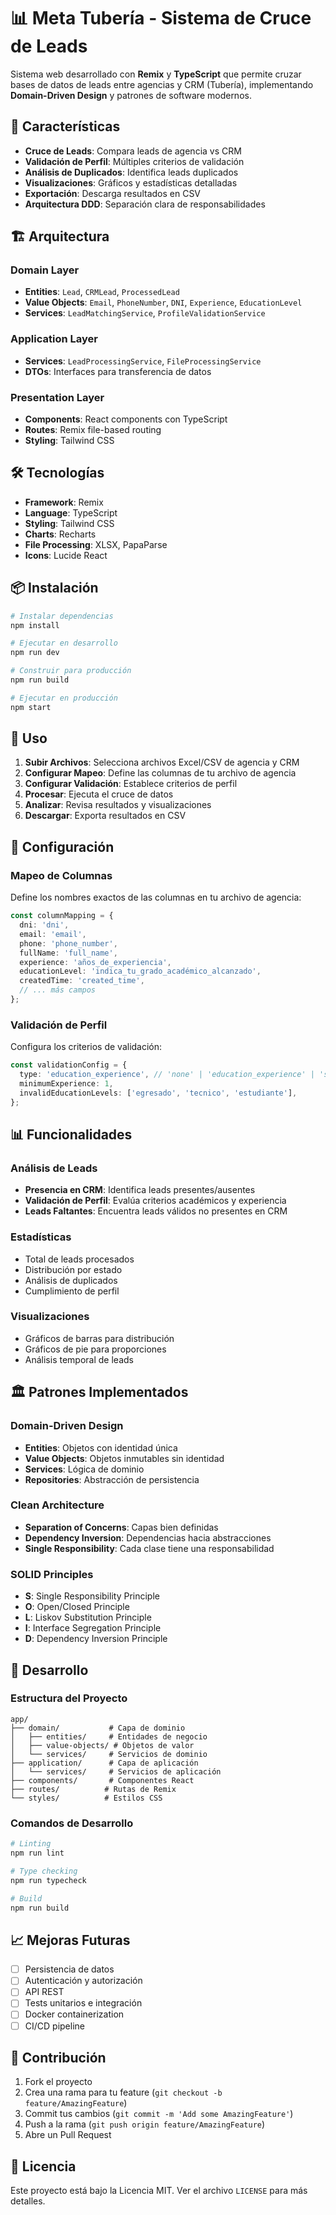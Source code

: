 # 📊 Meta Tubería - Sistema de Cruce de Leads

Sistema web desarrollado con **Remix** y **TypeScript** que permite cruzar bases de datos de leads entre agencias y CRM (Tubería), implementando **Domain-Driven Design** y patrones de software modernos.

## 🚀 Características

- **Cruce de Leads**: Compara leads de agencia vs CRM
- **Validación de Perfil**: Múltiples criterios de validación
- **Análisis de Duplicados**: Identifica leads duplicados
- **Visualizaciones**: Gráficos y estadísticas detalladas
- **Exportación**: Descarga resultados en CSV
- **Arquitectura DDD**: Separación clara de responsabilidades

## 🏗️ Arquitectura

### Domain Layer
- **Entities**: `Lead`, `CRMLead`, `ProcessedLead`
- **Value Objects**: `Email`, `PhoneNumber`, `DNI`, `Experience`, `EducationLevel`
- **Services**: `LeadMatchingService`, `ProfileValidationService`

### Application Layer
- **Services**: `LeadProcessingService`, `FileProcessingService`
- **DTOs**: Interfaces para transferencia de datos

### Presentation Layer
- **Components**: React components con TypeScript
- **Routes**: Remix file-based routing
- **Styling**: Tailwind CSS

## 🛠️ Tecnologías

- **Framework**: Remix
- **Language**: TypeScript
- **Styling**: Tailwind CSS
- **Charts**: Recharts
- **File Processing**: XLSX, PapaParse
- **Icons**: Lucide React

## 📦 Instalación

```bash
# Instalar dependencias
npm install

# Ejecutar en desarrollo
npm run dev

# Construir para producción
npm run build

# Ejecutar en producción
npm start
```

## 🎯 Uso

1. **Subir Archivos**: Selecciona archivos Excel/CSV de agencia y CRM
2. **Configurar Mapeo**: Define las columnas de tu archivo de agencia
3. **Configurar Validación**: Establece criterios de perfil
4. **Procesar**: Ejecuta el cruce de datos
5. **Analizar**: Revisa resultados y visualizaciones
6. **Descargar**: Exporta resultados en CSV

## 🔧 Configuración

### Mapeo de Columnas
Define los nombres exactos de las columnas en tu archivo de agencia:

```typescript
const columnMapping = {
  dni: 'dni',
  email: 'email',
  phone: 'phone_number',
  fullName: 'full_name',
  experience: 'años_de_experiencia',
  educationLevel: 'indica_tu_grado_académico_alcanzado',
  createdTime: 'created_time',
  // ... más campos
};
```

### Validación de Perfil
Configura los criterios de validación:

```typescript
const validationConfig = {
  type: 'education_experience', // 'none' | 'education_experience' | 'sunedu_registration'
  minimumExperience: 1,
  invalidEducationLevels: ['egresado', 'tecnico', 'estudiante'],
};
```

## 📊 Funcionalidades

### Análisis de Leads
- **Presencia en CRM**: Identifica leads presentes/ausentes
- **Validación de Perfil**: Evalúa criterios académicos y experiencia
- **Leads Faltantes**: Encuentra leads válidos no presentes en CRM

### Estadísticas
- Total de leads procesados
- Distribución por estado
- Análisis de duplicados
- Cumplimiento de perfil

### Visualizaciones
- Gráficos de barras para distribución
- Gráficos de pie para proporciones
- Análisis temporal de leads

## 🏛️ Patrones Implementados

### Domain-Driven Design
- **Entities**: Objetos con identidad única
- **Value Objects**: Objetos inmutables sin identidad
- **Services**: Lógica de dominio
- **Repositories**: Abstracción de persistencia

### Clean Architecture
- **Separation of Concerns**: Capas bien definidas
- **Dependency Inversion**: Dependencias hacia abstracciones
- **Single Responsibility**: Cada clase tiene una responsabilidad

### SOLID Principles
- **S**: Single Responsibility Principle
- **O**: Open/Closed Principle
- **L**: Liskov Substitution Principle
- **I**: Interface Segregation Principle
- **D**: Dependency Inversion Principle

## 🚀 Desarrollo

### Estructura del Proyecto
```
app/
├── domain/           # Capa de dominio
│   ├── entities/     # Entidades de negocio
│   ├── value-objects/ # Objetos de valor
│   └── services/     # Servicios de dominio
├── application/      # Capa de aplicación
│   └── services/     # Servicios de aplicación
├── components/       # Componentes React
├── routes/          # Rutas de Remix
└── styles/          # Estilos CSS
```

### Comandos de Desarrollo
```bash
# Linting
npm run lint

# Type checking
npm run typecheck

# Build
npm run build
```

## 📈 Mejoras Futuras

- [ ] Persistencia de datos
- [ ] Autenticación y autorización
- [ ] API REST
- [ ] Tests unitarios e integración
- [ ] Docker containerization
- [ ] CI/CD pipeline

## 🤝 Contribución

1. Fork el proyecto
2. Crea una rama para tu feature (`git checkout -b feature/AmazingFeature`)
3. Commit tus cambios (`git commit -m 'Add some AmazingFeature'`)
4. Push a la rama (`git push origin feature/AmazingFeature`)
5. Abre un Pull Request

## 📄 Licencia

Este proyecto está bajo la Licencia MIT. Ver el archivo `LICENSE` para más detalles.
